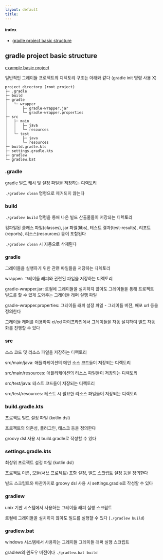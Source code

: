 ```yaml
---
layout: default
title:
---
```


#### index
- [gradle project basic structure](#gradle-project-basic-structure)


## gradle project basic structure

[example basic project](https://github.com/hansanhha/hansanhha.github.io/tree/default/code/stack/gradle/examples/gradle%20basic%20project)

일반적인 그레이들 프로젝트의 디렉토리 구조는 아래와 같다 (gradle init 명령 사용 X)

```text
project directory (root project)
├─ .gradle
├─ build
├─ gradle
│   └─ wrapper
│       ├─ gradle-wrapper.jar
│       └─ gradle-wrapper.properties
├─ src
│   ├─ main
│   │   ├─ java
│   │   └─ resources
│   └─ test
│       ├─ java
│       └─ resources
├─ build.gradle.kts
├─ settings.gradle.kts
├─ gradlew
└─ gradlew.bat
```

### .gradle

gradle 빌드 캐시 및 설정 파일을 저장하는 디렉토리

`./gradlew clean` 명령으로 제거되지 않는다

### build

`./gradlew build` 명령을 통해 나온 빌드 산출물들이 저장되는 디렉토리

컴파일된 클래스 파일(classes), jar 파일(libs), 테스트 결과(test-results), 리포트(reports), 리소스(resources) 등이 포함된다

`./gradlew clean` 시 자동으로 삭제된다

### gradle

그레이들을 실행하기 위한 관련 파일들을 저장하는 디렉토리

wrapper: 그레이들 래퍼와 관련된 파일을 저장하는 디렉토리

gradle-wrapper.jar: 로컬에 그레이들을 설치하지 않아도 그레이들을 통해 프로젝트 빌드를 할 수 있게 도와주는 그레이들 래퍼 실행 파일

gradle-wrapper.properties: 그레이들 래퍼 설정 파일 - 그레이들 버전, 배포 url 등을 정의한다

그레이들 래퍼를 이용하여 ci/cd 파이프라인에서 그레이들을 자동 설치하여 빌드 자동화를 진행할 수 있다

### src

소스 코드 및 리소스 파일을 저장하는 디렉토리

src/main/java: 애플리케이션의 메인 소스 코드들이 저장되는 디렉토리

src/main/resources: 애플리케이션의 리소스 파일들이 저장되는 디렉토리

src/test/java: 테스트 코드들이 저장되는 디렉토리

src/test/resources: 테스트 시 필요한 리소스 파일들이 저장되는 디렉토리

### build.gradle.kts

프로젝트 빌드 설정 파일 (kotlin dsl)

프로젝트의 의존성, 플러그인, 태스크 등을 정의한다

groovy dsl 사용 시 build.gradle로 작성할 수 있다

### settings.gradle.kts

최상위 프로젝트 설정 파일 (kotlin dsl)

프로젝트 이름, 모듈(서브 프로젝트) 포함 설정, 빌드 스크립트 설정 등을 정의한다

빌드 스크립트와 마찬가지로 groovy dsl 사용 시 settings.gradle로 작성할 수 있다

### gradlew

unix 기반 시스템에서 사용하는 그레이들 래퍼 실행 스크립트

로컬에 그레이들을 설치하지 않아도 빌드를 실행할 수 있다 (`./gradlew build`)

### gradlew.bat

windows 시스템에서 사용하는 그레이들 그레이들 래퍼 실행 스크립트

gradlew의 윈도우 버전이다 `./gradlew.bat build`
